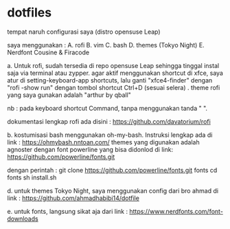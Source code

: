 # dotfiles
tempat naruh configurasi saya (distro opensuse Leap)

saya menggunakan :
A. rofi
B. vim
C. bash
D. themes (Tokyo Night)
E. Nerdfont Cousine & Firacode



a. Untuk rofi, sudah tersedia di repo opensuse Leap sehingga tinggal instal saja via terminal atau zypper.
agar aktif menggunakan shortcut di xfce, saya atur di setting-keyboard-app shortcuts, lalu ganti "xfce4-finder"
dengan "rofi -show run" dengan tombol shortcut Ctrl+D (sesuai selera) .
theme rofi yang saya gunakan adalah "arthur by qball"

nb : pada keyboard shortcut Command, tanpa menggunakan tanda " ".

dokumentasi lengkap rofi ada disini : https://github.com/davatorium/rofi

b. kostumisasi bash menggunakan oh-my-bash. Instruksi lengkap ada di link : https://ohmybash.nntoan.com/
themes yang digunakan adalah agnoster dengan font powerline yang bisa didonlod di link: https://github.com/powerline/fonts.git

dengan perintah :
git clone https://github.com/powerline/fonts.git fonts
cd fonts
sh install.sh


d. untuk themes Tokyo Night, saya menggunakan config dari bro ahmad di link : https://github.com/ahmadhabibi14/dotfile

e. untuk fonts, langsung sikat aja dari link : https://www.nerdfonts.com/font-downloads

